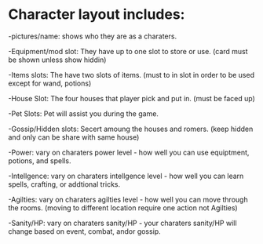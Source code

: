# Character layout includes:

  -pictures/name: shows who they are as a charaters.
  
  -Equipment/mod slot: They have up to one slot to store or use. (card must be shown unless show hiddin)
  
  -Items slots: The have two slots of items. (must to in slot in order to be used except for wand, potions)
  
  -House Slot: The four houses that player pick and put in. (must be faced up)

  -Pet Slots: Pet will assist you during the game.
  
  -Gossip/Hidden slots: Secert amoung the houses and romers. (keep hidden and only can be share with same house)

  -Power: vary on charaters power level - how well you can use equiptment, potions, and spells.
  
  -Intellgence: vary on charaters intellgence level - how well you can learn spells, crafting, or addtional tricks.
  
  -Agilties: vary on charaters agilties level - how well you can move through the rooms. (moving to different location require one action not Agilties)
  
  -Sanity/HP: vary on charaters sanity/HP - your charaters sanity/HP will change based on event, combat, andor gossip. 
